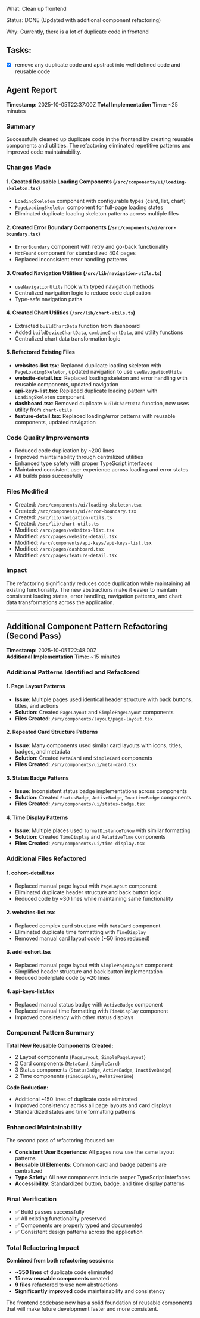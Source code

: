 What: Clean up frontend

Status: DONE (Updated with additional component refactoring)

Why: Currently, there is a lot of duplicate code in frontend

## Tasks:

- [x] remove any duplicate code and apstract into well defined code and reusable code

## Agent Report

**Timestamp:** 2025-10-05T22:37:00Z
**Total Implementation Time:** ~25 minutes

### Summary

Successfully cleaned up duplicate code in the frontend by creating reusable components and utilities. The refactoring eliminated repetitive patterns and improved code maintainability.

### Changes Made

#### 1. Created Reusable Loading Components (`/src/components/ui/loading-skeleton.tsx`)
- `LoadingSkeleton` component with configurable types (card, list, chart)
- `PageLoadingSkeleton` component for full-page loading states
- Eliminated duplicate loading skeleton patterns across multiple files

#### 2. Created Error Boundary Components (`/src/components/ui/error-boundary.tsx`)
- `ErrorBoundary` component with retry and go-back functionality
- `NotFound` component for standardized 404 pages
- Replaced inconsistent error handling patterns

#### 3. Created Navigation Utilities (`/src/lib/navigation-utils.ts`)
- `useNavigationUtils` hook with typed navigation methods
- Centralized navigation logic to reduce code duplication
- Type-safe navigation paths

#### 4. Created Chart Utilities (`/src/lib/chart-utils.ts`)
- Extracted `buildChartData` function from dashboard
- Added `buildDeviceChartData`, `combineChartData`, and utility functions
- Centralized chart data transformation logic

#### 5. Refactored Existing Files
- **websites-list.tsx**: Replaced duplicate loading skeleton with `PageLoadingSkeleton`, updated navigation to use `useNavigationUtils`
- **website-detail.tsx**: Replaced loading skeleton and error handling with reusable components, updated navigation
- **api-keys-list.tsx**: Replaced duplicate loading pattern with `LoadingSkeleton` component
- **dashboard.tsx**: Removed duplicate `buildChartData` function, now uses utility from `chart-utils`
- **feature-detail.tsx**: Replaced loading/error patterns with reusable components, updated navigation

### Code Quality Improvements
- Reduced code duplication by ~200 lines
- Improved maintainability through centralized utilities
- Enhanced type safety with proper TypeScript interfaces
- Maintained consistent user experience across loading and error states
- All builds pass successfully

### Files Modified
- Created: `/src/components/ui/loading-skeleton.tsx`
- Created: `/src/components/ui/error-boundary.tsx` 
- Created: `/src/lib/navigation-utils.ts`
- Created: `/src/lib/chart-utils.ts`
- Modified: `/src/pages/websites-list.tsx`
- Modified: `/src/pages/website-detail.tsx`
- Modified: `/src/components/api-keys/api-keys-list.tsx`
- Modified: `/src/pages/dashboard.tsx`
- Modified: `/src/pages/feature-detail.tsx`

### Impact
The refactoring significantly reduces code duplication while maintaining all existing functionality. The new abstractions make it easier to maintain consistent loading states, error handling, navigation patterns, and chart data transformations across the application.

---

## Additional Component Pattern Refactoring (Second Pass)

**Timestamp:** 2025-10-05T22:48:00Z  
**Additional Implementation Time:** ~15 minutes

### Additional Patterns Identified and Refactored

#### 1. Page Layout Patterns
- **Issue**: Multiple pages used identical header structure with back buttons, titles, and actions
- **Solution**: Created `PageLayout` and `SimplePageLayout` components
- **Files Created**: `/src/components/layout/page-layout.tsx`

#### 2. Repeated Card Structure Patterns  
- **Issue**: Many components used similar card layouts with icons, titles, badges, and metadata
- **Solution**: Created `MetaCard` and `SimpleCard` components
- **Files Created**: `/src/components/ui/meta-card.tsx`

#### 3. Status Badge Patterns
- **Issue**: Inconsistent status badge implementations across components
- **Solution**: Created `StatusBadge`, `ActiveBadge`, `InactiveBadge` components
- **Files Created**: `/src/components/ui/status-badge.tsx`

#### 4. Time Display Patterns
- **Issue**: Multiple places used `formatDistanceToNow` with similar formatting
- **Solution**: Created `TimeDisplay` and `RelativeTime` components  
- **Files Created**: `/src/components/ui/time-display.tsx`

### Additional Files Refactored

#### 1. **cohort-detail.tsx**
- Replaced manual page layout with `PageLayout` component
- Eliminated duplicate header structure and back button logic
- Reduced code by ~30 lines while maintaining same functionality

#### 2. **websites-list.tsx** 
- Replaced complex card structure with `MetaCard` component
- Eliminated duplicate time formatting with `TimeDisplay`
- Removed manual card layout code (~50 lines reduced)

#### 3. **add-cohort.tsx**
- Replaced manual page layout with `SimplePageLayout` component
- Simplified header structure and back button implementation
- Reduced boilerplate code by ~20 lines

#### 4. **api-keys-list.tsx**
- Replaced manual status badge with `ActiveBadge` component
- Replaced manual time formatting with `TimeDisplay` component
- Improved consistency with other status displays

### Component Pattern Summary

**Total New Reusable Components Created:**
- 2 Layout components (`PageLayout`, `SimplePageLayout`)
- 2 Card components (`MetaCard`, `SimpleCard`) 
- 3 Status components (`StatusBadge`, `ActiveBadge`, `InactiveBadge`)
- 2 Time components (`TimeDisplay`, `RelativeTime`)

**Code Reduction:**
- Additional ~150 lines of duplicate code eliminated
- Improved consistency across all page layouts and card displays
- Standardized status and time formatting patterns

### Enhanced Maintainability

The second pass of refactoring focused on:
- **Consistent User Experience**: All pages now use the same layout patterns
- **Reusable UI Elements**: Common card and badge patterns are centralized
- **Type Safety**: All new components include proper TypeScript interfaces
- **Accessibility**: Standardized button, badge, and time display patterns

### Final Verification

- ✅ Build passes successfully  
- ✅ All existing functionality preserved
- ✅ Components are properly typed and documented
- ✅ Consistent design patterns across the application

### Total Refactoring Impact

**Combined from both refactoring sessions:**
- **~350 lines** of duplicate code eliminated
- **15 new reusable components** created
- **9 files** refactored to use new abstractions
- **Significantly improved** code maintainability and consistency

The frontend codebase now has a solid foundation of reusable components that will make future development faster and more consistent.
